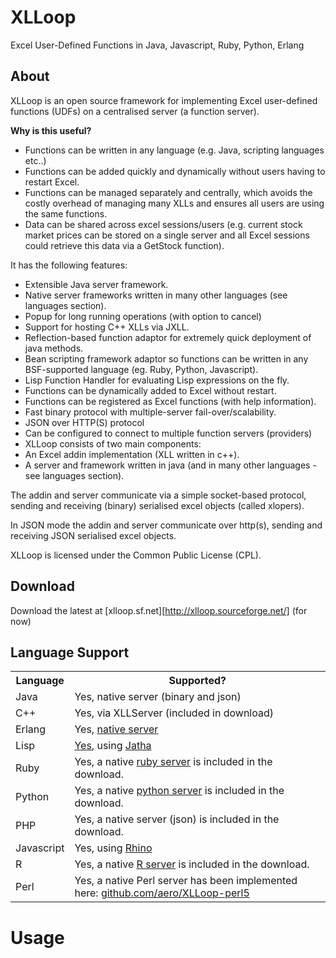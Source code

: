 # XLLoop 

Excel User-Defined Functions in Java, Javascript, Ruby, Python, Erlang

## About

XLLoop is an open source framework for implementing Excel user-defined functions (UDFs) on a centralised server (a function server). 

**Why is this useful?**
* Functions can be written in any language (e.g. Java, scripting languages etc..)
* Functions can be added quickly and dynamically without users having to restart Excel.
* Functions can be managed separately and centrally, which avoids the costly overhead of managing many XLLs and ensures all users are using the same functions.
* Data can be shared across excel sessions/users (e.g. current stock market prices can be stored on a single server and all Excel sessions could retrieve this data via a GetStock function).

It has the following features:
* Extensible Java server framework.
* Native server frameworks written in many other languages (see languages section).
* Popup for long running operations (with option to cancel)
* Support for hosting C++ XLLs via JXLL.
* Reflection-based function adaptor for extremely quick deployment of java methods.
* Bean scripting framework adaptor so functions can be written in any BSF-supported language (eg. Ruby, Python, Javascript).
* Lisp Function Handler for evaluating Lisp expressions on the fly.
* Functions can be dynamically added to Excel without restart.
* Functions can be registered as Excel functions (with help information).
* Fast binary protocol with multiple-server fail-over/scalability.
* JSON over HTTP(S) protocol
* Can be configured to connect to multiple function servers (providers)
* XLLoop consists of two main components:
* An Excel addin implementation (XLL written in c++).
* A server and framework written in java (and in many other languages - see languages section).

The addin and server communicate via a simple socket-based protocol, sending and receiving (binary) serialised excel objects (called xlopers). 

In JSON mode the addin and server communicate over http(s), sending and receiving JSON serialised excel objects. 

XLLoop is licensed under the Common Public License (CPL).

## Download

Download the latest at [xlloop.sf.net][http://xlloop.sourceforge.net/] (for now)

## Language Support

<table width="400">
	<tr><th>Language</th><th>Supported?</th></tr>
	<tr><td>Java</td><td>Yes, native server (binary and json)</td></tr>
	<tr><td>C++</td><td>Yes, via XLLServer (included in download)</td></tr>
	<tr><td>Erlang</td><td>Yes, <a href="erlangserver.html">native server</a></td></tr>
	<tr><td>Lisp</td><td><a href="lisphandler.html">Yes</a>, using <a href="http://jatha.sourceforge.net/">Jatha</a></td></tr>
	<tr><td>Ruby</td><td>Yes, a native <a href="rubyserver.html">ruby server</a> is included in the download.</td></tr>
	<tr><td>Python</td><td>Yes, a native <a href="pythonserver.html">python server</a> is included in the download.</td></tr>
	<tr><td>PHP</td><td>Yes, a native server (json) is included in the download.</td></tr>
	<tr><td>Javascript</td><td>Yes, using <a href="http://www.mozilla.org/rhino/">Rhino</a></td></tr>
	<tr><td>R</td><td>Yes, a native <a href="rserver.html">R server</a> is included in the download.</td></tr>
	<tr><td>Perl</td><td>Yes, a native Perl server has been implemented here: <a href="https://github.com/aero/XLLoop-perl5">github.com/aero/XLLoop-perl5</a></td></tr>
</table>

# Usage

